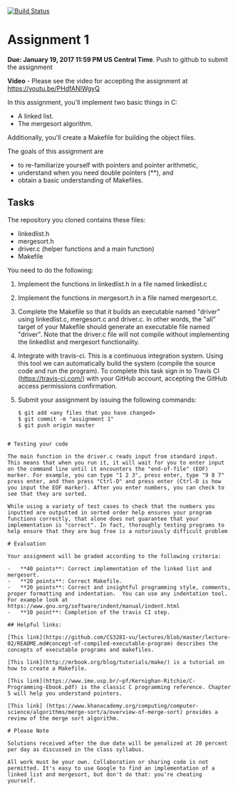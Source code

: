 [![Build Status](https://travis-ci.com/CS3281-vu/spring-2017-assignment-1-Redavion.svg?token=pSKwG5tYzUXp8D8eitEY&branch=master)](https://travis-ci.com/CS3281-vu/spring-2017-assignment-1-Redavion)

# Assignment 1

 **Due: January 19, 2017 11:59 PM US Central Time**. Push to github to submit the assignment
 
 **Video** - Please see the video for accepting the assignment at https://youtu.be/PHdfANlWgyQ 

In this assignment, you'll implement two basic things in C:

* A linked list.
* The mergesort algorithm.

Additionally, you'll create a Makefile for building the object files.

The goals of this assignment are 

- to re-familiarize yourself with pointers and pointer arithmetic, 
- understand when you need double pointers (\*\*), and 
- obtain a basic understanding of Makefiles.

## Tasks

The repository you cloned contains these files:

* linkedlist.h
* mergesort.h
* driver.c (helper functions and a main function)
* Makefile

You need to do the following:

1. Implement the functions in linkedlist.h in a file named linkedlist.c
2. Implement the functions in mergesort.h in a file named mergesort.c.
3. Complete the Makefile so that it builds an executable named "driver" using linkedlist.c, mergesort.c and driver.c. In other words, the "all" target of your Makefile should generate an executable file named "driver". Note that the driver.c file will not compile without implementing the linkedlist and mergesort functionality.
4. Integrate with travis-ci.  This is a continuous integration system. Using this tool we can automatically build the system (compile the source code and run the program). To complete this task sign in to Travis CI (https://travis-ci.com/) with your GitHub account, accepting the GitHub access permissions confirmation.
5. Submit your assignment by issuing the following commands:

      ```
      $ git add <any files that you have changed>
      $ git commit -m "assignment 1"
      $ git push origin master
```

# Testing your code

The main function in the driver.c reads input from standard input. This means that when you run it, it will wait for you to enter input on the command line until it encounters the "end-of-file" (EOF) marker. For example, you can type "1 2 3", press enter, type "9 8 7" press enter, and then press "Ctrl-D" and press enter (Ctrl-D is how you input the EOF marker). After you enter numbers, you can check to see that they are sorted.

While using a variety of test cases to check that the numbers you inputted are outputted in sorted order help ensures your program functions correctly, that alone does not guarantee that your implementation is "correct". In fact, thoroughly testing programs to help ensure that they are bug free is a notoriously difficult problem

# Evaluation

Your assignment will be graded according to the following criteria:

-   **40 points**: Correct implementation of the linked list and mergesort.
-   **20 points**: Correct Makefile.
-   **20 points**: Correct and insightful programming style, comments, proper formatting and indentation.  You can use any indentation tool. For example look at https://www.gnu.org/software/indent/manual/indent.html
-   **10 point**: Completion of the travis CI step.

## Helpful links:

[This link](https://github.com/CS3281-vu/lectures/blob/master/lecture-02/README.md#concept-of-compiled-executable-program) describes the concepts of executable programs and makefiles.

[This link](http://mrbook.org/blog/tutorials/make/) is a tutorial on how to create a Makefile.

[This link](https://www.ime.usp.br/~pf/Kernighan-Ritchie/C-Programming-Ebook.pdf) is the classic C programming reference. Chapter 5 will help you understand pointers.

[This link] (https://www.khanacademy.org/computing/computer-science/algorithms/merge-sort/a/overview-of-merge-sort) provides a review of the merge sort algorithm. 

# Please Note

Solutions received after the due date will be penalized at 20 percent per day as discussed in the class syllabus.

All work must be your own. Collaboration or sharing code is not permitted. It's easy to use Google to find an implementation of a linked list and mergesort, but don't do that: you're cheating yourself.
